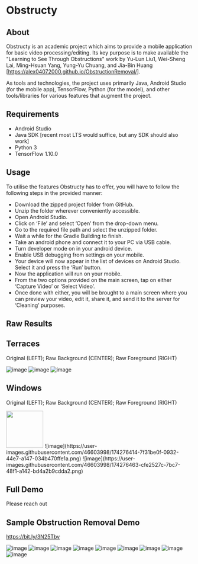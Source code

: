 # Obstructy

## About
Obstructy is an academic project which aims to provide a mobile application for basic video processing/editing. Its key purpose is to make available the "Learning to See Through Obstructions" work by Yu-Lun Liu1, Wei-Sheng Lai, Ming-Hsuan Yang, Yung-Yu Chuang, and Jia-Bin Huang [https://alex04072000.github.io/ObstructionRemoval/].

As tools and technologies, the project uses primarily Java, Android Studio (for the mobile app), TensorFlow, Python (for the model), and other tools/libraries for various features that augment the project.

## Requirements

- Android Studio 
- Java SDK [recent most LTS would suffice, but any SDK should also work]
- Python 3
- TensorFlow 1.10.0

## Usage

To utilise the features Obstructy has to offer, you will have to follow the following steps in the provided manner:
 - Download the zipped project folder from GitHub.
 - Unzip the folder wherever conveniently accessible.
 - Open Android Studio.
 - Click on ‘File’ and select ‘Open’ from the drop-down menu.
 - Go to the required file path and select the unzipped folder.
 - Wait a while for the Gradle Building to finish.
 - Take an android phone and connect it to your PC via USB cable.
 - Turn developer mode on in your android device.
 - Enable USB debugging from settings on your mobile.
 - Your device will now appear in the list of devices on Android Studio. Select it and press the ‘Run’ button.
 - Now the application will run on your mobile.
 - From the two options provided on the main screen, tap on either ‘Capture Video’ or ‘Select Video’. 
 - Once done with either, you will be brought to a main screen where you can preview your video, edit it, share it, and send it to the server for ‘Cleaning’ purposes.


## Raw Results
## Terraces
Original (LEFT); Raw Background (CENTER); Raw Foreground (RIGHT)

![image](https://user-images.githubusercontent.com/46603998/174275910-cd571803-9433-464a-80be-633e7d43a852.png)
![image](https://user-images.githubusercontent.com/46603998/174276166-769450cc-22ef-424c-b75e-a4378f7a70ba.png)
![image](https://user-images.githubusercontent.com/46603998/174276064-3b93e488-806d-480e-9af9-10d45d66be62.png)

## Windows
Original (LEFT); Raw Background (CENTER); Raw Foreground (RIGHT)

<img src="https://user-images.githubusercontent.com/46603998/174276360-9c18c7be-6d5e-45bd-82e7-5b016e50ad1d.png" width="100" height="100">
![image](https://user-images.githubusercontent.com/46603998/174276414-7f31be0f-0932-44e7-a147-034b470ffe1a.png)
![image](https://user-images.githubusercontent.com/46603998/174276463-cfe2527c-7bc7-48f1-a142-bd4a2b9cdda2.png)

## Full Demo
Please reach out
## Sample Obstruction Removal Demo
https://bit.ly/3N25Tbv 

![image](https://user-images.githubusercontent.com/46603998/174279207-59a4c8d9-4fa6-47ce-8ea7-dc91015f5932.png)
![image](https://user-images.githubusercontent.com/46603998/174279279-5d0e2fbf-6e73-4377-9e0c-53e3f8480029.png)
![image](https://user-images.githubusercontent.com/46603998/174279321-bfa1b1ec-1e67-41ad-8a9e-eebf0126a01f.png)
![image](https://user-images.githubusercontent.com/46603998/174279407-535234a7-86c8-45ef-9312-0238738e8f75.png)
![image](https://user-images.githubusercontent.com/46603998/174279434-c7176486-73c4-4868-80a6-19810763dd22.png)
![image](https://user-images.githubusercontent.com/46603998/174279459-101053ef-38f9-42ba-8d63-8b245753588c.png)
![image](https://user-images.githubusercontent.com/46603998/174279476-fea86e6f-2921-4ea7-8070-203ea3ffd923.png)
![image](https://user-images.githubusercontent.com/46603998/174279496-dade39f5-2b6e-4d6d-a387-9a90551d78f3.png)
![image](https://user-images.githubusercontent.com/46603998/174279543-7cd024c2-a5d4-4ab7-aad6-d47fba8c30d1.png)

